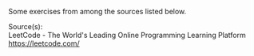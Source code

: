 Some exercises from among the sources listed below. 

Source(s):  
LeetCode - The World's Leading Online Programming Learning Platform  
https://leetcode.com/  
